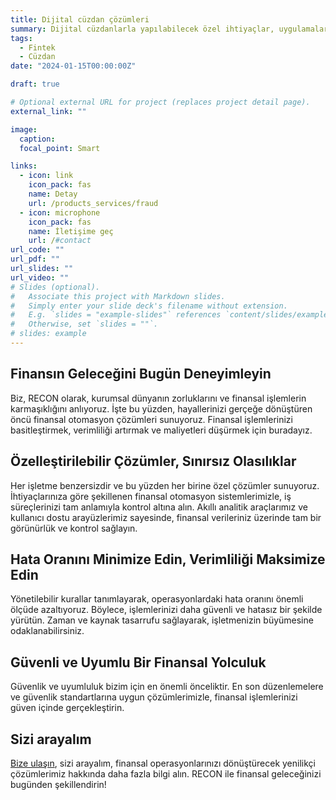 ```yaml
---
title: Dijital cüzdan çözümleri
summary: Dijital cüzdanlarla yapılabilecek özel ihtiyaçlar, uygulamalar ve çalışmalar
tags:
  - Fintek
  - Cüzdan
date: "2024-01-15T00:00:00Z"

draft: true

# Optional external URL for project (replaces project detail page).
external_link: ""

image:
  caption:
  focal_point: Smart

links:
  - icon: link
    icon_pack: fas
    name: Detay
    url: /products_services/fraud
  - icon: microphone
    icon_pack: fas
    name: İletişime geç
    url: /#contact
url_code: ""
url_pdf: ""
url_slides: ""
url_video: ""
# Slides (optional).
#   Associate this project with Markdown slides.
#   Simply enter your slide deck's filename without extension.
#   E.g. `slides = "example-slides"` references `content/slides/example-slides.md`.
#   Otherwise, set `slides = ""`.
# slides: example
---
```


## Finansın Geleceğini Bugün Deneyimleyin

Biz, RECON olarak, kurumsal dünyanın zorluklarını ve finansal işlemlerin karmaşıklığını anlıyoruz. İşte bu yüzden, hayallerinizi gerçeğe dönüştüren öncü finansal otomasyon çözümleri sunuyoruz. Finansal işlemlerinizi basitleştirmek, verimliliği artırmak ve maliyetleri düşürmek için buradayız.

## Özelleştirilebilir Çözümler, Sınırsız Olasılıklar

Her işletme benzersizdir ve bu yüzden her birine özel çözümler sunuyoruz. İhtiyaçlarınıza göre şekillenen finansal otomasyon sistemlerimizle, iş süreçlerinizi tam anlamıyla kontrol altına alın. Akıllı analitik araçlarımız ve kullanıcı dostu arayüzlerimiz sayesinde, finansal verileriniz üzerinde tam bir görünürlük ve kontrol sağlayın.

## Hata Oranını Minimize Edin, Verimliliği Maksimize Edin

Yönetilebilir kurallar tanımlayarak, operasyonlardaki hata oranını önemli ölçüde azaltıyoruz. Böylece, işlemlerinizi daha güvenli ve hatasız bir şekilde yürütün. Zaman ve kaynak tasarrufu sağlayarak, işletmenizin büyümesine odaklanabilirsiniz.

## Güvenli ve Uyumlu Bir Finansal Yolculuk

Güvenlik ve uyumluluk bizim için en önemli önceliktir. En son düzenlemelere ve güvenlik standartlarına uygun çözümlerimizle, finansal işlemlerinizi güven içinde gerçekleştirin.

## Sizi arayalım

[Bize ulaşın](/#contact), sizi arayalım, finansal operasyonlarınızı dönüştürecek yenilikçi çözümlerimiz hakkında daha fazla bilgi alın. RECON ile finansal geleceğinizi bugünden şekillendirin!
